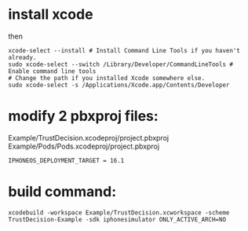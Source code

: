 

# install xcode

then
```
xcode-select --install # Install Command Line Tools if you haven't already.
sudo xcode-select --switch /Library/Developer/CommandLineTools # Enable command line tools
# Change the path if you installed Xcode somewhere else.
sudo xcode-select -s /Applications/Xcode.app/Contents/Developer
```

# modify 2 pbxproj files:
Example/TrustDecision.xcodeproj/project.pbxproj
Example/Pods/Pods.xcodeproj/project.pbxproj

`IPHONEOS_DEPLOYMENT_TARGET = 16.1`

# build command:
```
xcodebuild -workspace Example/TrustDecision.xcworkspace -scheme TrustDecision-Example -sdk iphonesimulator ONLY_ACTIVE_ARCH=NO
```

